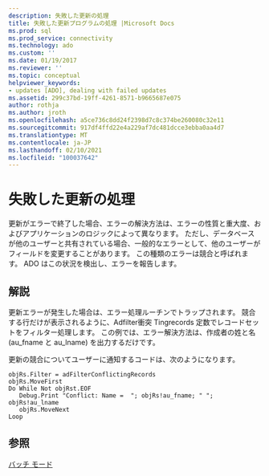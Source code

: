 ```yaml
---
description: 失敗した更新の処理
title: 失敗した更新プログラムの処理 |Microsoft Docs
ms.prod: sql
ms.prod_service: connectivity
ms.technology: ado
ms.custom: ''
ms.date: 01/19/2017
ms.reviewer: ''
ms.topic: conceptual
helpviewer_keywords:
- updates [ADO], dealing with failed updates
ms.assetid: 299c37bd-19ff-4261-8571-b9665687e075
author: rothja
ms.author: jroth
ms.openlocfilehash: a5ce736c8dd24f2398d7c8c374be260080c32e11
ms.sourcegitcommit: 917df4ffd22e4a229af7dc481dcce3ebba0aa4d7
ms.translationtype: MT
ms.contentlocale: ja-JP
ms.lasthandoff: 02/10/2021
ms.locfileid: "100037642"
---
```

# <a name="dealing-with-failed-updates"></a>失敗した更新の処理
更新がエラーで終了した場合、エラーの解決方法は、エラーの性質と重大度、およびアプリケーションのロジックによって異なります。 ただし、データベースが他のユーザーと共有されている場合、一般的なエラーとして、他のユーザーがフィールドを変更することがあります。 この種類のエラーは競合と呼ばれます。 ADO はこの状況を検出し、エラーを報告します。  
  
## <a name="remarks"></a>解説  
 更新エラーが発生した場合は、エラー処理ルーチンでトラップされます。 競合する行だけが表示されるように、Adfilter衝突 Tingrecords 定数でレコードセットをフィルター処理します。 この例では、エラー解決方法は、作成者の姓と名 (au_fname と au_lname) を出力するだけです。  
  
 更新の競合についてユーザーに通知するコードは、次のようになります。  
  
```  
objRs.Filter = adFilterConflictingRecords  
objRs.MoveFirst  
Do While Not objRst.EOF  
   Debug.Print "Conflict: Name =  "; objRs!au_fname; " "; objRs!au_lname  
   objRs.MoveNext  
Loop  
```  
  
## <a name="see-also"></a>参照  
 [バッチ モード](./batch-mode.md)